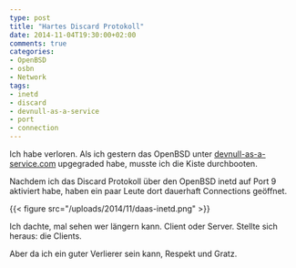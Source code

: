 ```yaml
---
type: post
title: "Hartes Discard Protokoll"
date: 2014-11-04T19:30:00+02:00
comments: true
categories:
- OpenBSD
- osbn
- Network
tags:
- inetd
- discard
- devnull-as-a-service
- port
- connection
---
```


Ich habe verloren. Als ich gestern das OpenBSD unter
[devnull-as-a-service.com](http://devnull-as-a-service.com) upgegraded habe,
musste ich die Kiste durchbooten.

Nachdem ich das Discard Protokoll über den OpenBSD inetd auf Port 9 aktiviert
habe, haben ein paar Leute dort dauerhaft Connections geöffnet.

{{< figure src="/uploads/2014/11/daas-inetd.png" >}}

Ich dachte, mal sehen wer längern kann. Client oder Server. Stellte sich heraus:
die Clients.

Aber da ich ein guter Verlierer sein kann, Respekt und Gratz.
